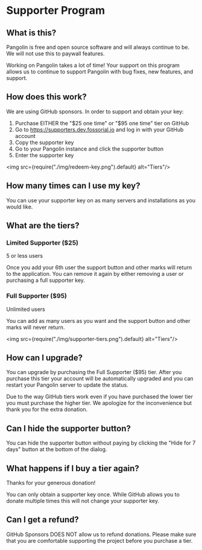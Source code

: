 # Supporter Program

## What is this? 

Pangolin is free and open source software and will always continue to be. We will not use this to paywall features.

Working on Pangolin takes a lot of time! Your support on this program allows us to continue to support Pangolin with bug fixes, new features, and support.

## How does this work?

We are using GitHub sponsors. In order to support and obtain your key: 

1. Purchase EITHER the "$25 one time" or "$95 one time" tier on GitHub
2. Go to https://supporters.dev.fossorial.io and log in with your GitHub account 
3. Copy the supporter key
4. Go to your Pangolin instance and click the supporter button
5. Enter the supporter key

<img src={require("./img/redeem-key.png").default} alt="Tiers"/>

## How many times can I use my key?

You can use your supporter key on as many servers and installations as you would like. 

## What are the tiers?

### Limited Supporter ($25)

5 or less users

Once you add your 6th user the support button and other marks will return to the application. You can remove it again by either removing a user or purchasing a full supporter key.

### Full Supporter ($95)

Unlimited users

You can add as many users as you want and the support button and other marks will never return. 

<img src={require("./img/supporter-tiers.png").default} alt="Tiers"/>

## How can I upgrade?

You can upgrade by purchasing the Full Supporter ($95) tier. After you purchase this tier your account will be automatically upgraded and you can restart your Pangolin server to update the status. 

Due to the way GitHub tiers work even if you have purchased the lower tier you must purchase the higher tier. We apologize for the inconvenience but thank you for the extra donation. 

## Can I hide the supporter button?

You can hide the supporter button without paying by clicking the "Hide for 7 days" button at the bottom of the dialog.

## What happens if I buy a tier again?

Thanks for your generous donation!

You can only obtain a supporter key once. While GitHub allows you to donate multiple times this will not change your supporter key. 

## Can I get a refund?

GitHub Sponsors DOES NOT allow us to refund donations. Please make sure that you are comfortable supporting the project before you purchase a tier. 
